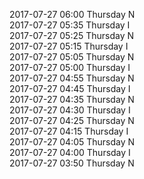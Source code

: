 2017-07-27 06:00 Thursday  N  
2017-07-27 05:35 Thursday  I  
2017-07-27 05:25 Thursday  N  
2017-07-27 05:15 Thursday  I  
2017-07-27 05:05 Thursday  N  
2017-07-27 05:00 Thursday  I  
2017-07-27 04:55 Thursday  N  
2017-07-27 04:45 Thursday  I  
2017-07-27 04:35 Thursday  N  
2017-07-27 04:30 Thursday  I  
2017-07-27 04:25 Thursday  N  
2017-07-27 04:15 Thursday  I  
2017-07-27 04:05 Thursday  N  
2017-07-27 04:00 Thursday  I  
2017-07-27 03:50 Thursday  N  
